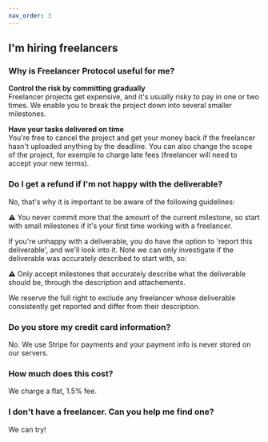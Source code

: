 ```yaml
---
nav_order: 3
---
```


## I'm hiring freelancers

### Why is Freelancer Protocol useful for me?

**Control the risk by committing gradually**  
 Freelancer projects get expensive, and it's usually risky to pay in one or two times. We enable you to break the project down into several smaller milestones.

**Have your tasks delivered on time**  
 You're free to cancel the project and get your money back if the freelancer hasn't uploaded anything by the deadline. You can also change the scope of the project, for exemple to charge late fees (freelancer will need to accept your new terms).

### Do I get a refund if I'm not happy with the deliverable?

No, that's why it is important to be aware of the following guidelines:

⚠️ You never commit more that the amount of the current milestone, so start with small milestones if it's your first time working with a freelancer.

If you're unhappy with a deliverable, you do have the option to 'report this deliverable', and we'll look into it.
Note we can only investigate if the deliverable was accurately described to start with, so:

⚠️ Only accept milestones that accurately describe what the deliverable should be, through the description and attachements.

We reserve the full right to exclude any freelancer whose deliverable consistently get reported and differ from their description.

<!-- > In the same way, a freelancer who uploads misleading demos of deliverables also faces exclusion. -->

<!-- We can only investigate a complaint if the milestone was properly describe to start with.

To help us look into complaints, please make sure
When you do, we'll investigate and reserve the right to exclude any freelancer that consistently upload deliverables like this.

We can only take measure.

How big should I make the milestones ?
Depends on the kind of type of work, but usually 4-5 hours of freelancer's work is a minimum to start with.
Once you're comftorable with the -->

### Do you store my credit card information?

No. We use Stripe for payments and your payment info is never stored on our servers.

### How much does this cost?

We charge a flat, 1.5% fee.

### I don't have a freelancer. Can you help me find one?

We can try!
